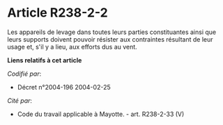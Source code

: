 # Article R238-2-2

Les appareils de levage dans toutes leurs parties constituantes ainsi que leurs supports doivent pouvoir résister aux
contraintes résultant de leur usage et, s'il y a lieu, aux efforts dus au vent.

**Liens relatifs à cet article**

_Codifié par_:

  - Décret n°2004-196 2004-02-25

_Cité par_:

  - Code du travail applicable à Mayotte. - art. R238-2-33 (V)
